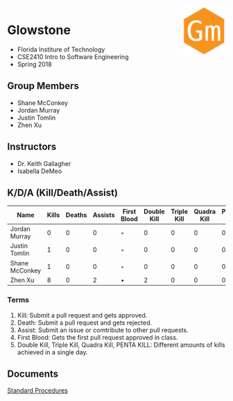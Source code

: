 
<img align="right" alt="Glowminers logo" width="100" src="../etc/logo/logo.png">

# Glowstone
* Florida Institure of Technology
* CSE2410 Intro to Software Engineering
* Spring 2018

## Group Members
* Shane McConkey
* Jordan Murray
* Justin Tomlin
* Zhen Xu

## Instructors
* Dr. Keith Gallagher
* Isabella DeMeo

## K/D/A (Kill/Death/Assist)
| Name           | Kills | Deaths | Assists | First Blood | Double Kill | Triple Kill | Quadra Kill | PENTA KILL |
| ---            | ---   | ---    | ---     | ---         | ---         | ---         | ---         | ---        |
| Jordan Murray  | 0     | 0      | 0       | ◦           | 0           | 0           | 0           | 0          |
| Justin Tomlin  | 1     | 0      | 0       | ◦           | 0           | 0           | 0           | 0          |
| Shane McConkey | 1     | 0      | 0       | ◦           | 0           | 0           | 0           | 0          |
| Zhen Xu        | 8     | 0      | 2       | •           | 2           | 0           | 0           | 0          |

### Terms
1. Kill: Submit a pull request and gets approved.
2. Death: Submit a pull request and gets rejected.
3. Assist: Submit an issue or comtribute to other pull requests.
4. First Blood: Gets the first pull request approved in class.
5. Double Kill, Triple Kill, Quadra Kill, PENTA KILL: Different amounts of kills achieved in a single day.

## Documents
[Standard Procedures](https://github.com/Glowminers/Glowstone/blob/FlTech_CSE2410_Spring2018/docs/STANDARD_PROCEDURES.md)
